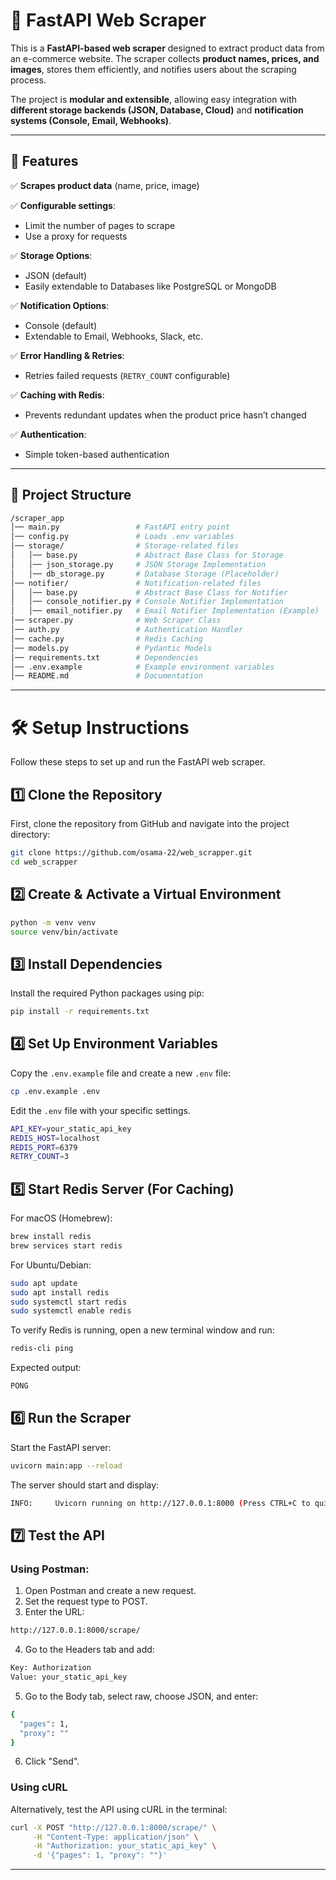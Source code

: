 # 🦾 FastAPI Web Scraper  

This is a **FastAPI-based web scraper** designed to extract product data from an e-commerce website. The scraper collects **product names, prices, and images**, stores them efficiently, and notifies users about the scraping process.  

The project is **modular and extensible**, allowing easy integration with **different storage backends (JSON, Database, Cloud)** and **notification systems (Console, Email, Webhooks)**.

---

## 🚀 Features  

✅ **Scrapes product data** (name, price, image)  

✅ **Configurable settings**:  
   - Limit the number of pages to scrape  
   - Use a proxy for requests  

✅ **Storage Options**:  
   - JSON (default)  
   - Easily extendable to Databases like PostgreSQL or MongoDB  

✅ **Notification Options**:  
   - Console (default)  
   - Extendable to Email, Webhooks, Slack, etc.  

✅ **Error Handling & Retries**:  
   - Retries failed requests (`RETRY_COUNT` configurable)  

✅ **Caching with Redis**:  
   - Prevents redundant updates when the product price hasn’t changed  

✅ **Authentication**:  
   - Simple token-based authentication  
 

---

## 📂 Project Structure  

```bash
/scraper_app
│── main.py                 # FastAPI entry point
│── config.py               # Loads .env variables
│── storage/                # Storage-related files
│   │── base.py             # Abstract Base Class for Storage
│   │── json_storage.py     # JSON Storage Implementation
│   │── db_storage.py       # Database Storage (Placeholder)
│── notifier/               # Notification-related files
│   │── base.py             # Abstract Base Class for Notifier
│   │── console_notifier.py # Console Notifier Implementation
│   │── email_notifier.py   # Email Notifier Implementation (Example)
│── scraper.py              # Web Scraper Class
│── auth.py                 # Authentication Handler
│── cache.py                # Redis Caching
│── models.py               # Pydantic Models
│── requirements.txt        # Dependencies
│── .env.example            # Example environment variables
│── README.md               # Documentation
```

---

# 🛠️ Setup Instructions  

Follow these steps to set up and run the FastAPI web scraper.  
## **1️⃣ Clone the Repository**  
First, clone the repository from GitHub and navigate into the project directory:  
```sh
git clone https://github.com/osama-22/web_scrapper.git
cd web_scrapper
```

## **2️⃣ Create & Activate a Virtual Environment**  
```sh
python -m venv venv
source venv/bin/activate
```

## **3️⃣ Install Dependencies**  
Install the required Python packages using pip:  
```sh
pip install -r requirements.txt
```

## **4️⃣ Set Up Environment Variables**  
Copy the `.env.example` file and create a new `.env` file:  
```sh
cp .env.example .env
```
Edit the `.env` file with your specific settings.
```sh
API_KEY=your_static_api_key
REDIS_HOST=localhost
REDIS_PORT=6379
RETRY_COUNT=3
```

## **5️⃣ Start Redis Server (For Caching)**  
For macOS (Homebrew):
```sh
brew install redis
brew services start redis
```
For Ubuntu/Debian:
```sh
sudo apt update
sudo apt install redis
sudo systemctl start redis
sudo systemctl enable redis
```
To verify Redis is running, open a new terminal window and run:
```sh
redis-cli ping
```
Expected output:
```sh
PONG
```

## **6️⃣ Run the Scraper**  
Start the FastAPI server:  
```sh
uvicorn main:app --reload
```
The server should start and display:
```sh
INFO:     Uvicorn running on http://127.0.0.1:8000 (Press CTRL+C to quit)
```

## **7️⃣ Test the API**  
### Using Postman:
1. Open Postman and create a new request.
2. Set the request type to POST.
3. Enter the URL: 
```sh
http://127.0.0.1:8000/scrape/
```
4. Go to the Headers tab and add:
```sh
Key: Authorization
Value: your_static_api_key
```
5. Go to the Body tab, select raw, choose JSON, and enter:
```sh
{
  "pages": 1,
  "proxy": ""
}
```
6. Click "Send".

### Using cURL
Alternatively, test the API using cURL in the terminal:
```sh
curl -X POST "http://127.0.0.1:8000/scrape/" \
     -H "Content-Type: application/json" \
     -H "Authorization: your_static_api_key" \
     -d '{"pages": 1, "proxy": ""}' 
```

---


